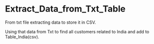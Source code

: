 # Extract_Data_from_Txt_Table

From txt file extracting data to store it in CSV.

Using that data from Txt to find all customers related to India and add to Table_India(csv).

